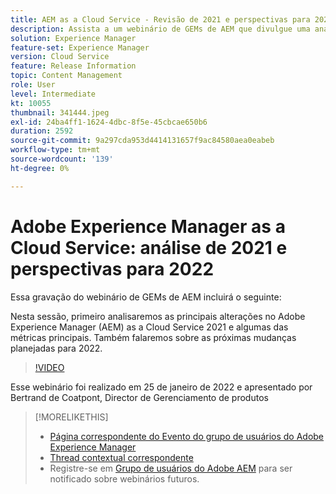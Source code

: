 ```yaml
---
title: AEM as a Cloud Service - Revisão de 2021 e perspectivas para 2022
description: Assista a um webinário de GEMs de AEM que divulgue uma análise do AEM as a Cloud Service em 2021. Obtenha também uma visão geral do que está aguardando para 2022.
solution: Experience Manager
feature-set: Experience Manager
version: Cloud Service
feature: Release Information
topic: Content Management
role: User
level: Intermediate
kt: 10055
thumbnail: 341444.jpeg
exl-id: 24ba4ff1-1624-4dbc-8f5e-45cbcae650b6
duration: 2592
source-git-commit: 9a297cda953d4414131657f9ac84580aea0eabeb
workflow-type: tm+mt
source-wordcount: '139'
ht-degree: 0%

---
```


# Adobe Experience Manager as a Cloud Service: análise de 2021 e perspectivas para 2022

Essa gravação do webinário de GEMs de AEM incluirá o seguinte:

Nesta sessão, primeiro analisaremos as principais alterações no Adobe Experience Manager (AEM) as a Cloud Service 2021 e algumas das métricas principais. Também falaremos sobre as próximas mudanças planejadas para 2022.

>[!VIDEO](https://video.tv.adobe.com/v/341444/?quality=12&learn=on)

Esse webinário foi realizado em 25 de janeiro de 2022 e apresentado por Bertrand de Coatpont, Director de Gerenciamento de produtos

>[!MORELIKETHIS]
>
>* [Página correspondente do Evento do grupo de usuários do Adobe Experience Manager](https://experienceleaguecommunities.adobe.com/t5/adobe-experience-manager-blogs/aem-gems-adobe-experience-manager-aem-as-a-cloud-service-2021/ba-p/437266)
>* [Thread contextual correspondente](https://adobe.ly/3rqbSOz)
>* Registre-se em [Grupo de usuários do Adobe AEM](https://aem-augs.adobe.com/) para ser notificado sobre webinários futuros.
